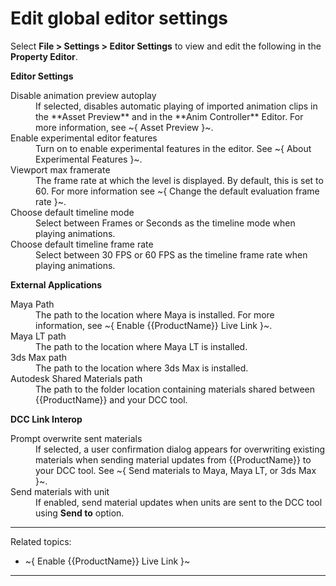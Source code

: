 # Edit global editor settings

Select **File > Settings > Editor Settings** to view and edit the following in the **Property Editor**.

**Editor Settings**

<dl>

<dt>Disable animation preview autoplay</dt>
<dd>If selected, disables automatic playing of imported animation clips in the **Asset Preview** and in the **Anim Controller** Editor. For more information, see ~{ Asset Preview }~.</dd>

<dt>Enable experimental editor features</dt>
<dd>Turn on to enable experimental features in the editor. See ~{ About Experimental Features }~.</dd>

<dt>Viewport max framerate</dt>
<dd>The frame rate at which the level is displayed. By default, this is set to 60. For more information see ~{ Change the default evaluation frame rate }~.</dd>

<dt>Choose default timeline mode</dt>
<dd>Select between Frames or Seconds as the timeline mode when playing animations.</dd>

<dt>Choose default timeline frame rate</dt>
<dd>Select between 30 FPS or 60 FPS as the timeline frame rate when playing animations.</dd>

</dl>

**External Applications**

<dl>
<dt>Maya Path</dt>
<dd>The path to the location where Maya is installed. For more information, see ~{ Enable {{ProductName}} Live Link }~.</dd>

<dt>Maya LT path</dt>
<dd>The path to the location where Maya LT is installed.</dd>

<dt>3ds Max path</dt>
<dd>The path to the location where 3ds Max is installed.</dd>

<dt>Autodesk Shared Materials path</dt>
<dd>The path to the folder location containing materials shared between {{ProductName}} and your DCC tool.</dd>
</dl>

**DCC Link Interop**

<dl>
<dt>Prompt overwrite sent materials</dt>
<dd>If selected, a user confirmation dialog appears for overwriting existing materials when sending material updates from {{ProductName}} to your DCC tool. See ~{ Send materials to Maya, Maya LT, or 3ds Max }~.</dd>

<dt>Send materials with unit</dt>
<dd>If enabled, send material updates when units are sent to the DCC tool using <b>Send to</b> option.</dd>

</dl>

---
Related topics:
- ~{ Enable {{ProductName}} Live Link }~
---
